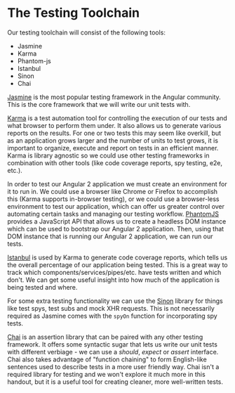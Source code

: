 # The Testing Toolchain

Our testing toolchain will consist of the following tools:

- Jasmine
- Karma
- Phantom-js
- Istanbul
- Sinon
- Chai

[Jasmine](http://jasmine.github.io/) is the most popular testing framework in the Angular community. This is the core framework that we will write our unit tests with.

[Karma](https://karma-runner.github.io/) is a test automation tool for controlling the execution of our tests and what browser to perform them under. It also allows us to generate various reports on the results. For one or two tests this may seem like overkill, but as an application grows larger and the number of units to test grows, it is important to organize, execute and report on tests in an efficient manner. Karma is library agnostic so we could use other testing frameworks in combination with other tools (like code coverage reports, spy testing, e2e, etc.).

In order to test our Angular 2 application we must create an environment for it to run in. We could use a browser like Chrome or Firefox to accomplish this (Karma supports in-browser testing), or we could use a browser-less environment to test our application, which can offer us greater control over automating certain tasks and managing our testing workflow. [PhantomJS](http://phantomjs.org/) provides a JavaScript API that allows us to create a headless DOM instance which can be used to bootstrap our Angular 2 application. Then, using that DOM instance that is running our Angular 2 application, we can run our tests.

[Istanbul](https://gotwarlost.github.io/istanbul/) is used by Karma to generate code coverage reports, which tells us the overall percentage of our application being tested. This is a great way to track which components/services/pipes/etc. have tests written and which don't. We can get some useful insight into how much of the application is being tested and where.

For some extra testing functionality we can use the [Sinon](http://sinonjs.org/) library for things like test spys, test subs and mock XHR requests. This is not necessarily required as Jasmine comes with the `spyOn` function for incorporating spy tests.

[Chai](http://Chaijs.com/) is an assertion library that can be paired with any other testing framework. It offers some syntactic sugar that lets us write our unit tests with different verbiage - we can use a *should*, *expect* or *assert* interface. Chai also takes advantage of "function chaining" to form English-like sentences used to describe tests in a more user friendly way. Chai isn't a required library for testing and we won't explore it much more in this handout, but it is a useful tool for creating cleaner, more well-written tests.
